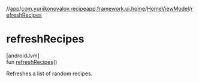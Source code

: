 //[app](../../../index.md)/[com.yuriikonovalov.recipeapp.framework.ui.home](../index.md)/[HomeViewModel](index.md)/[refreshRecipes](refresh-recipes.md)

# refreshRecipes

[androidJvm]\
fun [refreshRecipes](refresh-recipes.md)()

Refreshes a list of random recipes.
